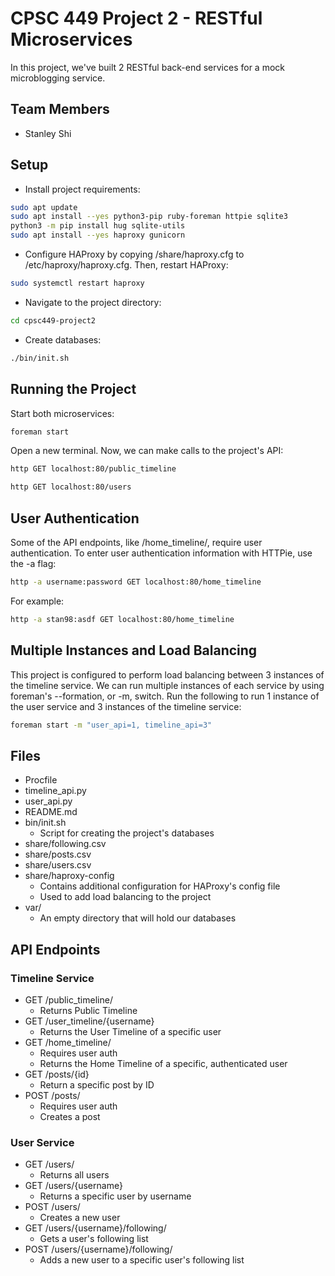 # CPSC 449 Project 2 - RESTful Microservices
In this project, we've built 2 RESTful back-end services for a mock microblogging service.

## Team Members
- Stanley Shi

## Setup
* Install project requirements:
```bash
sudo apt update
sudo apt install --yes python3-pip ruby-foreman httpie sqlite3
python3 -m pip install hug sqlite-utils
sudo apt install --yes haproxy gunicorn
```

* Configure HAProxy by copying /share/haproxy.cfg to /etc/haproxy/haproxy.cfg. Then, restart HAProxy:
```bash
sudo systemctl restart haproxy
```

* Navigate to the project directory:
```bash
cd cpsc449-project2
```

* Create databases:
```bash
./bin/init.sh
```

## Running the Project
Start both microservices:
```bash
foreman start
```

Open a new terminal.
Now, we can make calls to the project's API:
```bash
http GET localhost:80/public_timeline
```
```bash
http GET localhost:80/users
```

## User Authentication
Some of the API endpoints, like /home_timeline/, require user authentication. To enter user authentication information with HTTPie, use the -a flag:
```bash
http -a username:password GET localhost:80/home_timeline
```
For example:
```bash
http -a stan98:asdf GET localhost:80/home_timeline
```

## Multiple Instances and Load Balancing
This project is configured to perform load balancing between 3 instances of the timeline service.
We can run multiple instances of each service by using foreman's --formation, or -m, switch. Run the following to run 1 instance of the user service and 3 instances of the timeline service:
```bash
foreman start -m "user_api=1, timeline_api=3"
```

## Files
* Procfile
* timeline_api.py
* user_api.py
* README.md
* bin/init.sh
  * Script for creating the project's databases
* share/following.csv
* share/posts.csv
* share/users.csv
* share/haproxy-config
  * Contains additional configuration for HAProxy's config file
  * Used to add load balancing to the project
* var/
  * An empty directory that will hold our databases
  
## API Endpoints
### Timeline Service
* GET /public_timeline/
  * Returns Public Timeline
* GET /user_timeline/{username}
  * Returns the User Timeline of a specific user
* GET /home_timeline/
  * Requires user auth
  * Returns the Home Timeline of a specific, authenticated user
* GET /posts/{id}
  * Return a specific post by ID
* POST /posts/
  * Requires user auth
  * Creates a post

### User Service
* GET /users/
  * Returns all users
* GET /users/{username}
  * Returns a specific user by username
* POST /users/
  * Creates a new user
* GET /users/{username}/following/
  * Gets a user's following list
* POST /users/{username}/following/
  * Adds a new user to a specific user's following list

